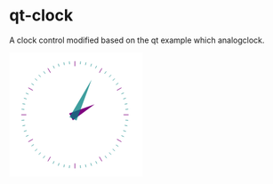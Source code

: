 # qt-clock
A clock control modified based on the qt example which analogclock.

![image](https://github.com/xiaokaiV5/qt-clock/blob/master/png/clock.PNG)
